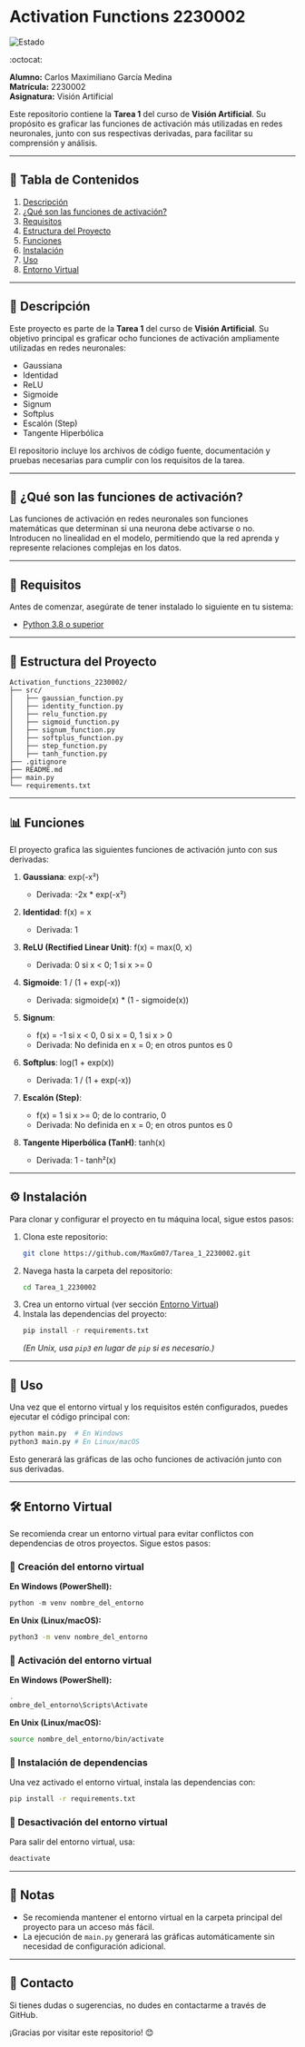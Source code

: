 # Activation Functions 2230002

![Estado](https://img.shields.io/badge/Estado-Completado-brightgreen)

:octocat:

**Alumno:** Carlos Maximiliano García Medina  
**Matrícula:** 2230002  
**Asignatura:** Visión Artificial  

Este repositorio contiene la **Tarea 1** del curso de **Visión Artificial**. Su propósito es graficar las funciones de activación más utilizadas en redes neuronales, junto con sus respectivas derivadas, para facilitar su comprensión y análisis.

---
## 📖 Tabla de Contenidos
1. [Descripción](#descripción)
2. [¿Qué son las funciones de activación?](#qué-son-las-funciones-de-activación)
3. [Requisitos](#requisitos)
4. [Estructura del Proyecto](#estructura-del-proyecto)
5. [Funciones](#funciones)
6. [Instalación](#instalación)
7. [Uso](#uso)
8. [Entorno Virtual](#entorno-virtual)

---
## 📌 Descripción
Este proyecto es parte de la **Tarea 1** del curso de **Visión Artificial**. Su objetivo principal es graficar ocho funciones de activación ampliamente utilizadas en redes neuronales:

- Gaussiana
- Identidad
- ReLU
- Sigmoide
- Signum
- Softplus
- Escalón (Step)
- Tangente Hiperbólica

El repositorio incluye los archivos de código fuente, documentación y pruebas necesarias para cumplir con los requisitos de la tarea.

---
## 🤖 ¿Qué son las funciones de activación?
Las funciones de activación en redes neuronales son funciones matemáticas que determinan si una neurona debe activarse o no. Introducen no linealidad en el modelo, permitiendo que la red aprenda y represente relaciones complejas en los datos.

---
## 🔧 Requisitos
Antes de comenzar, asegúrate de tener instalado lo siguiente en tu sistema:

- [Python 3.8 o superior](https://www.python.org/downloads/)

---
## 📂 Estructura del Proyecto
```
Activation_functions_2230002/
├── src/
│   ├── gaussian_function.py
│   ├── identity_function.py
│   ├── relu_function.py
│   ├── sigmoid_function.py
│   ├── signum_function.py
│   ├── softplus_function.py
│   ├── step_function.py
│   ├── tanh_function.py
├── .gitignore
├── README.md
├── main.py
└── requirements.txt
```

---
## 📊 Funciones
El proyecto grafica las siguientes funciones de activación junto con sus derivadas:

1. **Gaussiana**: exp(-x²)  
   - Derivada: -2x * exp(-x²)

2. **Identidad**: f(x) = x  
   - Derivada: 1

3. **ReLU (Rectified Linear Unit)**: f(x) = max(0, x)  
   - Derivada: 0 si x < 0; 1 si x >= 0

4. **Sigmoide**: 1 / (1 + exp(-x))  
   - Derivada: sigmoide(x) * (1 - sigmoide(x))

5. **Signum**:
   - f(x) = -1 si x < 0, 0 si x = 0, 1 si x > 0
   - Derivada: No definida en x = 0; en otros puntos es 0

6. **Softplus**: log(1 + exp(x))  
   - Derivada: 1 / (1 + exp(-x))

7. **Escalón (Step)**:
   - f(x) = 1 si x >= 0; de lo contrario, 0
   - Derivada: No definida en x = 0; en otros puntos es 0

8. **Tangente Hiperbólica (TanH)**: tanh(x)  
   - Derivada: 1 - tanh²(x)

---
## ⚙️ Instalación
Para clonar y configurar el proyecto en tu máquina local, sigue estos pasos:

1. Clona este repositorio:
   ```bash
   git clone https://github.com/MaxGm07/Tarea_1_2230002.git
   ```
2. Navega hasta la carpeta del repositorio:
   ```bash
   cd Tarea_1_2230002
   ```
3. Crea un entorno virtual (ver sección [Entorno Virtual](#entorno-virtual))
4. Instala las dependencias del proyecto:
   ```bash
   pip install -r requirements.txt
   ```
   *(En Unix, usa `pip3` en lugar de `pip` si es necesario.)*

---
## 🚀 Uso
Una vez que el entorno virtual y los requisitos estén configurados, puedes ejecutar el código principal con:

```bash
python main.py  # En Windows
python3 main.py # En Linux/macOS
```

Esto generará las gráficas de las ocho funciones de activación junto con sus derivadas.

---
## 🛠️ Entorno Virtual
Se recomienda crear un entorno virtual para evitar conflictos con dependencias de otros proyectos. Sigue estos pasos:

### 🔹 Creación del entorno virtual

**En Windows (PowerShell):**
```powershell
python -m venv nombre_del_entorno
```

**En Unix (Linux/macOS):**
```bash
python3 -m venv nombre_del_entorno
```

### 🔹 Activación del entorno virtual

**En Windows (PowerShell):**
```powershell
.
ombre_del_entorno\Scripts\Activate
```

**En Unix (Linux/macOS):**
```bash
source nombre_del_entorno/bin/activate
```

### 🔹 Instalación de dependencias
Una vez activado el entorno virtual, instala las dependencias con:
```bash
pip install -r requirements.txt
```

### 🔹 Desactivación del entorno virtual
Para salir del entorno virtual, usa:
```bash
deactivate
```

---
## 📌 Notas
- Se recomienda mantener el entorno virtual en la carpeta principal del proyecto para un acceso más fácil.
- La ejecución de `main.py` generará las gráficas automáticamente sin necesidad de configuración adicional.

---
## 📢 Contacto
Si tienes dudas o sugerencias, no dudes en contactarme a través de GitHub.

¡Gracias por visitar este repositorio! 😊

